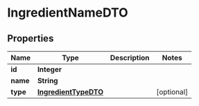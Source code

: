 

# IngredientNameDTO

## Properties

Name | Type | Description | Notes
------------ | ------------- | ------------- | -------------
**id** | **Integer** |  | 
**name** | **String** |  | 
**type** | [**IngredientTypeDTO**](IngredientTypeDTO.md) |  |  [optional]




